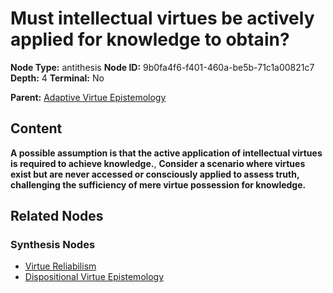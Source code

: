 # Must intellectual virtues be actively applied for knowledge to obtain?

**Node Type:** antithesis
**Node ID:** 9b0fa4f6-f401-460a-be5b-71c1a00821c7
**Depth:** 4
**Terminal:** No

**Parent:** [Adaptive Virtue Epistemology](adaptive-virtue-epistemology-synthesis-bd25f0cb-441a-4638-9f12-84d233d9e12e.md)

## Content

**A possible assumption is that the active application of intellectual virtues is required to achieve knowledge.**, **Consider a scenario where virtues exist but are never accessed or consciously applied to assess truth, challenging the sufficiency of mere virtue possession for knowledge.**

## Related Nodes

### Synthesis Nodes

- [Virtue Reliabilism](virtue-reliabilism-synthesis-ef91a145-462c-49a6-945e-c022971d9f9e.md)
- [Dispositional Virtue Epistemology](dispositional-virtue-epistemology-synthesis-b6fddfa1-1492-48f8-8475-942ff69d284d.md)
